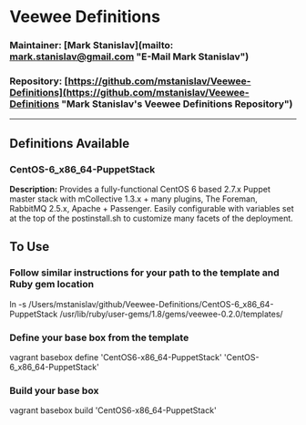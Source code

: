 # Veewee Definitions
### Maintainer: [Mark Stanislav](mailto: mark.stanislav@gmail.com "E-Mail Mark Stanislav") ###
### Repository: [https://github.com/mstanislav/Veewee-Definitions](https://github.com/mstanislav/Veewee-Definitions "Mark Stanislav's Veewee Definitions Repository") ###
- - -
## Definitions Available ##
### CentOS-6_x86_64-PuppetStack ###
**Description:** Provides a fully-functional CentOS 6 based 2.7.x Puppet master stack with mCollective 1.3.x + many plugins, The Foreman, RabbitMQ 2.5.x, Apache + Passenger. Easily configurable with variables set at the top of the postinstall.sh to customize many facets of the deployment.

## To Use ##
### Follow similar instructions for your path to the template and Ruby gem location ###
ln -s /Users/mstanislav/github/Veewee-Definitions/CentOS-6_x86_64-PuppetStack /usr/lib/ruby/user-gems/1.8/gems/veewee-0.2.0/templates/

### Define your base box from the template ###
vagrant basebox define 'CentOS6-x86_64-PuppetStack' 'CentOS-6_x86_64-PuppetStack'

### Build your base box ###
vagrant basebox build 'CentOS6-x86_64-PuppetStack'

